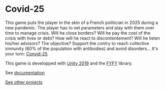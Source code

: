 # Covid-25
This game puts the player in the skin of a French politician in 2025 during a new pandemic. The player has to set parameters and play with them over time to manage crisis. Will he close borders? Will he pay the cost of the crisis with lives or debt? How will he react to discontentement? Will he listen his/her advisors? The objective? Support the contry to reach collective immunity (60% of the population with antibodies) and avoid disorders... It's your turn: [Convid-25](http://www-ia.lip6.fr/~muratetm/covid25/).

This game is developped with [Unity 2019](https://unity.com/fr) and the [FYFY](https://github.com/Mocahteam/FYFY) library.

See [documentation](https://webia.lip6.fr/~muratetm/docCovid25/)

[See other projects](https://webia.lip6.fr/~muratetm/projects.php?LANG=en)
